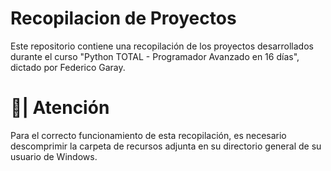 # Recopilacion de Proyectos
Este repositorio contiene una recopilación de los proyectos desarrollados durante el curso "Python TOTAL - Programador Avanzado en 16 días", dictado por Federico Garay.

# 🚨| Atención
Para el correcto funcionamiento de esta recopilación, es necesario descomprimir la carpeta de recursos adjunta en su directorio general de su usuario de Windows.
